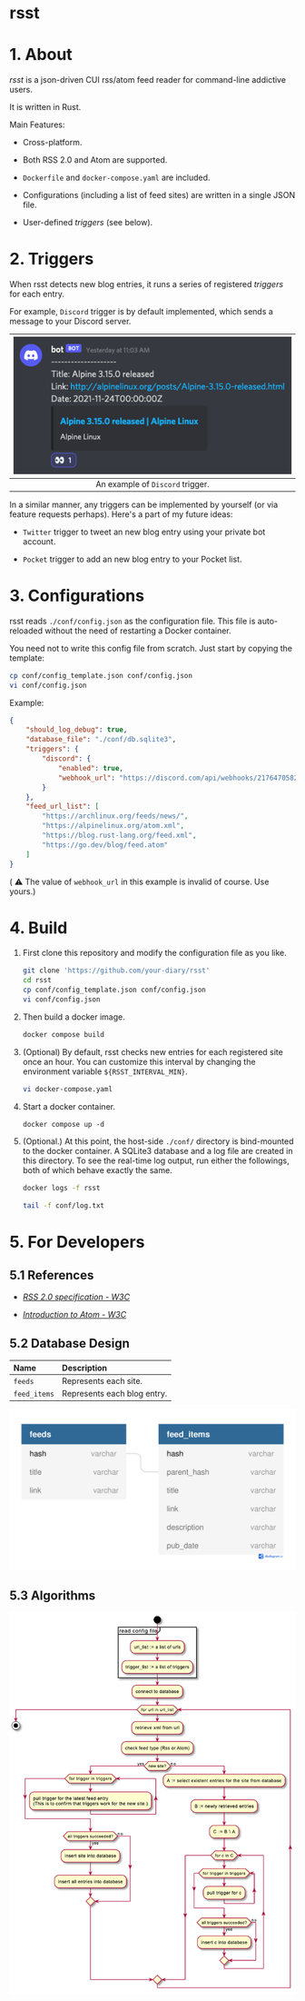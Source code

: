 # rsst

# 1. About

*rsst* is a json-driven CUI rss/atom feed reader for command-line addictive users.

It is written in Rust.

Main Features:

- Cross-platform.

- Both RSS 2.0 and Atom are supported.

- `Dockerfile` and `docker-compose.yaml` are included.

- Configurations (including a list of feed sites) are written in a single JSON file.

- User-defined *triggers* (see below).

# 2. Triggers

When rsst detects new blog entries, it runs a series of registered *triggers* for each entry.

For example, `Discord` trigger is by default implemented, which sends a message to your Discord server.

|![](readme_assets/discord.png)|
|:--:|
| An example of `Discord` trigger. |

In a similar manner, any triggers can be implemented by yourself (or via feature requests perhaps). Here's a part of my future ideas:

- `Twitter` trigger to tweet an new blog entry using your private bot account.

- `Pocket` trigger to add an new blog entry to your Pocket list.

# 3. Configurations

rsst reads `./conf/config.json` as the configuration file. This file is auto-reloaded without the need of restarting a Docker container.

You need not to write this config file from scratch. Just start by copying the template:

```bash
cp conf/config_template.json conf/config.json
vi conf/config.json
```

Example:

```json
{
    "should_log_debug": true,
    "database_file": "./conf/db.sqlite3",
    "triggers": {
        "discord": {
            "enabled": true,
            "webhook_url": "https://discord.com/api/webhooks/217647058221348866/DPeZfHx66dN2OeHeTBmMWp347pIibEDmSCbz7k3HMh7aku9wKJqKaTjCyfJnMSKsnvsd"
        }
    },
    "feed_url_list": [
        "https://archlinux.org/feeds/news/",
        "https://alpinelinux.org/atom.xml",
        "https://blog.rust-lang.org/feed.xml",
        "https://go.dev/blog/feed.atom"
    ]
}
```

( :warning: The value of `webhook_url` in this example is invalid of course. Use yours.)

# 4. Build

1. First clone this repository and modify the configuration file as you like.

    ```bash
    git clone 'https://github.com/your-diary/rsst'
    cd rsst
    cp conf/config_template.json conf/config.json
    vi conf/config.json
    ```

2. Then build a docker image.

    ```bash
    docker compose build
    ```

3. (Optional) By default, rsst checks new entries for each registered site once an hour. You can customize this interval by changing the environment variable `${RSST_INTERVAL_MIN}`.

    ```bash
    vi docker-compose.yaml
    ```

4. Start a docker container.

    ```
    docker compose up -d
    ```

5. (Optional.) At this point, the host-side `./conf/` directory is bind-mounted to the docker container. A SQLite3 database and a log file are created in this directory. To see the real-time log output, run either the followings, both of which behave exactly the same.

    ```bash
    docker logs -f rsst
    ```

    ```bash
    tail -f conf/log.txt
    ```

# 5. For Developers

## 5.1 References

- [*RSS 2.0 specification - W3C*](https://validator.w3.org/feed/docs/rss2.html)

- [*Introduction to Atom - W3C*](https://validator.w3.org/feed/docs/atom.html)

## 5.2 Database Design

| Name | Description |
|:--|:--|
| `feeds` | Represents each site. |
| `feed_items` | Represents each blog entry. |

![](./readme_assets/database.png)

## 5.3 Algorithms

![](./readme_assets/plantuml.png)

<!--

```plantuml
@startuml

start

group read config file
    :url_list := a list of urls;
    :trigger_list := a list of triggers;
end group

:connect to database;

while (for url in url_list)
    :retrieve xml from url;
    :check feed type (Rss or Atom);
    if (new site?) then (yes)
        while (for trigger in triggers)
            :pull trigger for the latest feed entry\n(This is to confirm that triggers work for the new site.);
        endwhile
        if (all triggers succeeded?) then (yes)
            :insert site into database;
            :insert all entries into database;
        else (no)
        endif
    else (no)
        :A := select existent entries for the site from database;
        :B := newly retrieved entries;
        :C := B \\ A;
        while (for c in C)
            while (for trigger in triggers)
                :pull trigger for c;
            endwhile
            if (all triggers succeeded?) then (yes)
                :insert c into database;
            else (no)
            endif
        endwhile
    endif
endwhile

stop

@enduml
```

-->
